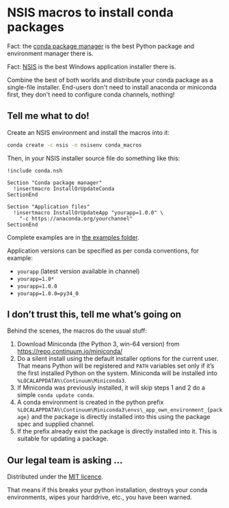 NSIS macros to install conda packages
=====================================

Fact: the [conda package manager](http://conda.pydata.org/miniconda.html) is
the best Python package and environment manager there is.

Fact: [NSIS](http://sourceforge.net/projects/nsis/) is the best Windows
application installer there is.

Combine the best of both worlds and distribute your conda package as a
single-file installer. End-users don't need to install anaconda or miniconda
first, they don't need to configure conda channels, nothing!


Tell me what to do!
-------------------

Create an NSIS environment and install the macros into it:

```cmd
conda create -c nsis -n nsisenv conda_macros
```

Then, in your NSIS installer source file do something like this:

```nsis
!include conda.nsh

Section "Conda package manager"
  !insertmacro InstallOrUpdateConda
SectionEnd

Section "Application files"
  !insertmacro InstallOrUpdateApp "yourapp=1.0.0" \
    "-c https://anaconda.org/yourchannel"
SectionEnd

```

Complete examples are in [the examples folder](examples/).

Application versions can be specified as per conda conventions, for example:

- `yourapp` (latest version available in channel)
- `yourapp=1.0*`
- `yourapp=1.0.0`
- `yourapp=1.0.0=py34_0`


I don’t trust this, tell me what’s going on
------------------------------------------

Behind the scenes, the macros do the usual stuff:

1. Download Miniconda (the Python 3, win-64 version) from
   https://repo.continuum.io/miniconda/
2. Do a silent install using the default installer options for the current
   user. That means Python will be registered and `PATH` variables set only if
   it’s the first installed Python on the system. Miniconda will be installed
   into `%LOCALAPPDATA%\Continuum\Miniconda3`.
3. If Miniconda was previously installed, it will skip steps 1 and 2 do a
   simple `conda update conda`.
4. A conda environment is created in the python prefix
   `%LOCALAPPDATA%\Continuum\Miniconda3\envs\_app_own_environment_{package}`
   and the package is directly installed into this using the package spec and
   supplied channel.
5. If the prefix already exist the package is directly installed into it. This
   is suitable for updating a package.


Our legal team is asking ...
----------------------------

Distributed under the [MIT licence](LICENSE).

That means if this breaks your python installation, destroys your conda
environments, wipes your harddrive, etc., you have been warned.
